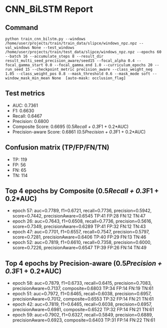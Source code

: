 # CNN_BiLSTM Report

## Command
```
python train_cnn_bilstm.py --windows /home/user/projects/train/train_data/slipce/windows_npz.npz --val_windows None --test_windows /home/user/projects/train/test_data/slipce/windows_npz.npz --epochs 60 --batch 16 --accumulate_steps 8 --result_dir result_multi_seed_precision_aware/seed15 --focal_alpha 0.4 --focal_gamma_start 0.0 --focal_gamma_end 1.0 --curriculum_epochs 20 --run_seed 15 --checkpoint_metric precision_aware --class_weight_neg 1.05 --class_weight_pos 0.8 --mask_threshold 0.6 --mask_mode soft --window_mask_min_mean None  [auto-mask: occlusion_flag]
```

## Test metrics
- AUC: 0.7361
- F1: 0.6630
- Recall: 0.6467
- Precision: 0.6800
- Composite Score: 0.6695 (0.5*Recall + 0.3*F1 + 0.2*AUC)
- Precision-aware Score: 0.6861 (0.5*Precision + 0.3*F1 + 0.2*AUC)
## Confusion matrix (TP/FP/FN/TN)
- TP: 119
- FP: 56
- FN: 65
- TN: 114

## Top 4 epochs by Composite (0.5*Recall + 0.3*F1 + 0.2*AUC)
- epoch 57: auc=0.7789, f1=0.6721, recall=0.7736, precision=0.5942, score=0.7442, precisionAware=0.6545  TP:41 FP:28 FN:12 TN:47
- epoch 26: auc=0.7643, f1=0.6508, recall=0.7736, precision=0.5616, score=0.7349, precisionAware=0.6289  TP:41 FP:32 FN:12 TN:43
- epoch 47: auc=0.7701, f1=0.6557, recall=0.7547, precision=0.5797, score=0.7281, precisionAware=0.6406  TP:40 FP:29 FN:13 TN:46
- epoch 52: auc=0.7819, f1=0.6610, recall=0.7358, precision=0.6000, score=0.7226, precisionAware=0.6547  TP:39 FP:26 FN:14 TN:49

## Top 4 epochs by Precision-aware (0.5*Precision + 0.3*F1 + 0.2*AUC)
- epoch 58: auc=0.7879, f1=0.6733, recall=0.6415, precision=0.7083, precisionAware=0.7137, composite=0.6803  TP:34 FP:14 FN:19 TN:61
- epoch 51: auc=0.7972, f1=0.6465, recall=0.6038, precision=0.6957, precisionAware=0.7012, composite=0.6553  TP:32 FP:14 FN:21 TN:61
- epoch 42: auc=0.7819, f1=0.6465, recall=0.6038, precision=0.6957, precisionAware=0.6981, composite=0.6522  TP:32 FP:14 FN:21 TN:61
- epoch 59: auc=0.7902, f1=0.6327, recall=0.5849, precision=0.6889, precisionAware=0.6923, composite=0.6403  TP:31 FP:14 FN:22 TN:61
